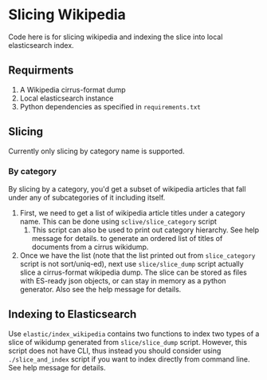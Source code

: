 # Slicing Wikipedia 

Code here is for slicing wikipedia and indexing the slice into local elasticsearch index. 

## Requirments 

1. A Wikipedia cirrus-format dump
1. Local elasticsearch instance
1. Python dependencies as specified in `requirements.txt`


## Slicing 

Currently only slicing by category name is supported. 

### By category 

By slicing by a category, you'd get a subset of wikipedia articles that fall under any of subcategories of it including itself. 

1. First, we need to get a list of wikipedia article titles under a category name. This can be done using `sclive/slice_category` script 
    1. This script can also be used to print out category hierarchy. See help message for details. 
to generate an ordered list of titles of documents from a cirrus wikidump. 
1. Once we have the list (note that the list printed out from `slice_category` script is not sort/uniq-ed), next use `slice/slice_dump` script actually slice a cirrus-format wikipedia dump. The slice can be stored as files with ES-ready json objects, or can stay in memory as a python generator. Also see the help message for details. 

## Indexing to Elasticsearch

Use `elastic/index_wikipedia` contains two functions to index two types of a slice of wikidump generated from `slice/slice_dump` script. However, this script does not have CLI, thus instead you should consider using `./slice_and_index` script if you want to index directly from command line. See help message for details. 

